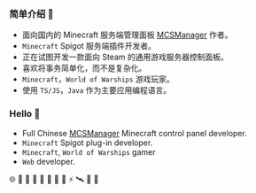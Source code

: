 ### 简单介绍 👋

- 面向国内的 Minecraft 服务端管理面板 [MCSManager](https://github.com/MCSManager) 作者。
- `Minecraft` Spigot 服务端插件开发者。
- 正在试图开发一款面向 Steam 的通用游戏服务器控制面板。
- 喜欢将事务简单化，而不是复杂化。
- `Minecraft`，`World of Warships` 游戏玩家。
- 使用 `TS/JS`，`Java` 作为主要应用编程语言。

### Hello 🚀

- Full Chinese [MCSManager](https://github.com/MCSManager) Minecraft control panel developer.
- `Minecraft` Spigot plug-in developer.
- `Minecraft`, `World of Warships` gamer
- `Web` developer.


🌐 💌 🥪 🍉 🥚 💩 🍎 🎈 ⚡ 🛰️ 🎃 🥯
